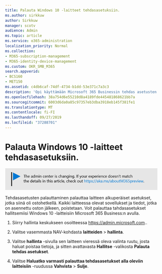 ```yaml
---
title: Palauta Windows 10 -laitteet tehdasasetuksiin.
ms.author: sirkkuw
author: Sirkkuw
manager: scotv
audience: Admin
ms.topic: article
ms.service: o365-administration
localization_priority: Normal
ms.collection:
- M365-subscription-management
- M365-identity-device-management
ms.custom: OKR_SMB_M365
search.appverid:
- BCS160
- MET150
ms.assetid: c4db6caf-74df-4734-b1dd-53e371c7a3c3
description: 'Opi käyttämään Microsoft 365 Businessin tehdas asetusten palauttamista Windows 10-laitteisiin. '
ms.openlocfilehash: 38a754d6e55210d8a4189fde445481868621bb7a
ms.sourcegitcommit: 6003d6da0a85c97357eb3dba3918eb145f381fe1
ms.translationtype: MT
ms.contentlocale: fi-FI
ms.lasthandoff: 09/27/2019
ms.locfileid: "37288701"
---
```

# <a name="reset-windows-10-devices-to-their-factory-settings"></a>Palauta Windows 10 -laitteet tehdasasetuksiin.

[![Etiketti, jonka avulla voit tietää, että hallinta keskus on muuttumassa ja löydät lisä tietoja osoitteessa aka.ms/aboutM365preview.](media/m365admincenterchanging.png)](https://docs.microsoft.com/office365/admin/microsoft-365-admin-center-preview)

Tehdasasetusten palauttaminen palauttaa laitteen alkuperäiset asetukset, jotka siinä oli ostohetkellä. Kaikki laitteessa olevat sovellukset ja tiedot, jotka on asennettu oston jälkeen, poistetaan. Voit palauttaa tahdasasetukset hallitsemiisi Windows 10 -laitteisiin Microsoft 365 Business:n avulla.
  
1. Siirry hallinta keskukseen osoitteessa <a href="https://go.microsoft.com/fwlink/p/?linkid=837890" target="_blank">https://admin.microsoft.com</a>.. 
    
2. Valitse vasemmasta NAV-kohdasta **laitteiden** \> **hallinta**.

3. Valitse **hallinta** -sivulla sen laitteen vieressä oleva valinta ruutu, josta haluat poistaa tietoja, ja sitten avattavasta **Hallitse** -valikosta **Palauta tehdas asetukset**.
    
4. Valitse **Haluatko varmasti palauttaa tehdasasetukset alla oleviin laitteisiin** -ruudussa **Vahvista** \> **Sulje**.
    
  

